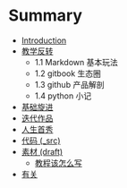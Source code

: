 # Summary

* [Introduction](README.md)
* [教学反转](0MOOC/README.md)
   * 1.1 Markdown 基本玩法
   * 1.2 gitbook 生态圈
   * 1.3 github 产品解剖
   * 1.4 python 小记
* [基础旋进](1sTry/README.md)
* [迭代作品](2nDev/README.md)
* [人生首秀](3rDemo/README.md)
* [代码 (_src)](_src/README.md)
* [素材 (draft)](draft/README.md)
   * [教程该怎么写](draft/how2tutorial.md)
* [有关](ABOUT.md)

